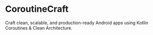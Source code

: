 # CoroutineCraft
Craft clean, scalable, and production-ready Android apps using Kotlin Coroutines &amp; Clean Architecture.
